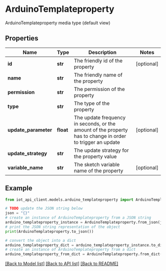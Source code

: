 # ArduinoTemplateproperty

ArduinoTemplateproperty media type (default view)

## Properties

Name | Type | Description | Notes
------------ | ------------- | ------------- | -------------
**id** | **str** | The friendly id of the property | [optional] 
**name** | **str** | The friendly name of the property | 
**permission** | **str** | The permission of the property | 
**type** | **str** | The type of the property | 
**update_parameter** | **float** | The update frequency in seconds, or the amount of the property has to change in order to trigger an update | [optional] 
**update_strategy** | **str** | The update strategy for the property value | 
**variable_name** | **str** | The sketch variable name of the property | [optional] 

## Example

```python
from iot_api_client.models.arduino_templateproperty import ArduinoTemplateproperty

# TODO update the JSON string below
json = "{}"
# create an instance of ArduinoTemplateproperty from a JSON string
arduino_templateproperty_instance = ArduinoTemplateproperty.from_json(json)
# print the JSON string representation of the object
print(ArduinoTemplateproperty.to_json())

# convert the object into a dict
arduino_templateproperty_dict = arduino_templateproperty_instance.to_dict()
# create an instance of ArduinoTemplateproperty from a dict
arduino_templateproperty_from_dict = ArduinoTemplateproperty.from_dict(arduino_templateproperty_dict)
```
[[Back to Model list]](../README.md#documentation-for-models) [[Back to API list]](../README.md#documentation-for-api-endpoints) [[Back to README]](../README.md)


